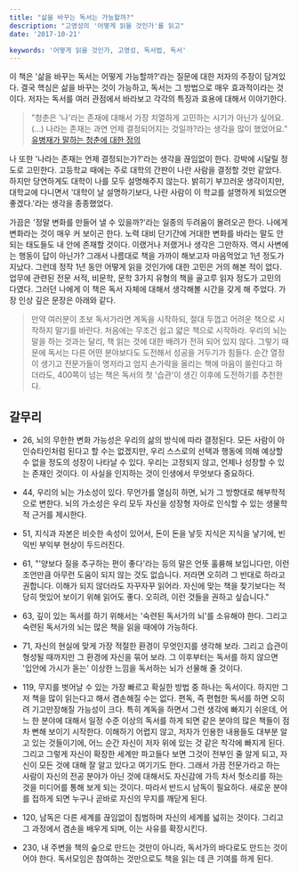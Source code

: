 ```yaml
---
title: "삶을 바꾸는 독서는 가능할까?"
description: "고영성의 '어떻게 읽을 것인가'를 읽고"
date: '2017-10-21'

keywords: '어떻게 읽을 것인가, 고영성, 독서법, 독서'
---
```


이 책은 '삶을 바꾸는 독서는 어떻게 가능할까?'라는 질문에 대한 저자의 주장이 담겨있다. 결국 핵심은 삶을 바꾸는 것이 가능하고, 독서는 그 방법으로 매우 효과적이라는 것이다. 저자는 독서를 여러 관점에서 바라보고 각각의 특징과 효용에 대해서 이야기한다.

> "청춘은 '나'라는 존재에 대해서 가장 치열하게 고민하는 시기가 아닌가 싶어요. (...) 나라는 존재는 과연 언제 결정되어지는 것일까?라는 생각을 많이 했었어요." [유병재가 말하는 청춘에 대한 정의](https://youtu.be/ctky9KvdRqs?t=46s)

나 또한 '나라는 존재는 언제 결정되는가?'라는 생각을 끊임없이 한다. 강박에 시달릴 정도로 고민한다. 고등학교 때에는 주로 대학의 간판이 나란 사람을 결정할 것만 같았다. 하지만 당연하게도 대학이 나를 모두 설명해주지 않는다. 밝히기 부끄러운 생각이지만, 대학교에 다니면서 '대학이 날 설명하기보다, 나란 사람이 이 학교를 설명하게 되었으면 좋겠다.'라는 생각을 종종했었다.

가끔은 '정말 변화를 만들어 낼 수 있을까?'라는 일종의 두려움이 몰려오곤 한다. 나에게 변화라는 것이 매우 커 보이곤 한다. 노력 대비 단기간에 거대한 변화를 바라는 말도 안 되는 태도들도 내 안에 존재할 것이다. 이랬거나 저랬거나 생각은 그만하자. 역시 사변에는 행동이 답이 아닌가? 그래서 나름대로 책을 가까이 해보고자 마음먹었고 1년 정도가 지났다. 그런데 정작 1년 동안 어떻게 읽을 것인가에 대한 고민은 거의 해본 적이 없다. 업무에 관련된 전문 서적, 비문학, 문학 3가지 유형의 책을 골고루 읽자 정도가 고민의 다였다. 그러던 나에게 이 책은 독서 자체에 대해서 생각해볼 시간을 갖게 해 주었다. 가장 인상 깊은 문장은 아래와 같다. 

> 만약 여러분이 초보 독서가라면 계독을 시작하되, 절대 두껍고 어려운 책으로 시작하지 말기를 바란다. 처음에는 무조건 쉽고 얇은 책으로 시작하라. 우리의 뇌는 말을 하는 것과는 달리, 책 읽는 것에 대한 배려가 전혀 되어 있지 않다. 그렇기 때문에 독서는 다른 어떤 분야보다도 도전해서 성공을 거두기가 힘들다. 순간 열정이 생기고 전문가들이 명저라고 엄지 손가락을 올리는 책에 마음이 쏠린다고 하더라도, 400쪽이 넘는 책은 독서의 첫 '습관'이 생긴 이후에 도전하기를 추천한다.

## 갈무리

- 26, 뇌의 무한한 변화 가능성은 우리의 삶의 방식에 따라 결정된다. 모든 사람이 아인슈타인처럼 된다고 할 수는 없겠지만, 우리 스스로의 선택과 행동에 의해 예상할 수 없을 정도의 성장이 나타날 수 있다. 우리는 고정되지 않고, 언제나 성장할 수 있는 존재인 것이다. 이 사실을 인지하는 것이 인생에서 무엇보다 중요하다. 

- 44, 우리의 뇌는 가소성이 있다. 무언가를 열심히 하면, 뇌가 그 방향대로 해부학적으로 변한다. 뇌의 가소성은 우리 모두 자신을 성장형 자아로 인식할 수 있는 생물학적 근거를 제시한다. 

- 51, 지식과 자본은 비슷한 속성이 있어서, 돈이 돈을 낳듯 지식은 지식을 낳기에, 빈익빈 부익부 현상이 두드러진다. 

- 61, "'양보다 질을 추구하는 편이 좋다'라는 등의 말은 언뜻 훌륭해 보입니다만, 이런 조언만큼 아무런 도움이 되지 않는 것도 없습니다. 저라면 오히려 그 반대로 하라고 권합니다. 이해가 되지 않더라도 자꾸자꾸 읽어라. 자신에 맞는 책을 찾기보다는 적당히 멋있어 보이기 위해 읽어도 좋다. 오히려, 이런 것들을 권하고 싶습니다." 

- 63, 깊이 있는 독서를 하기 위해서는 '숙련된 독서가의 뇌'를 소유해야 한다. 그리고 숙련된 독서가의 뇌는 많은 책을 읽을 때에야 가능하다. 

- 71, 자신의 현실에 맞게 가장 적절한 환경이 무엇인지를 생각해 보라. 그리고 습관이 형성될 때까지만 그 환경에 자신을 묶어 보라. 그 이후부터는 독서를 하지 않으면 '입안에 가시가 돋는' 이상한 느낌을 독서하는 뇌가 선물해 줄 것이다.

- 119, 무지를 벗어날 수 있는 가장 빠르고 확실한 방법 중 하나는 독서이다. 하지만 그저 책을 많이 읽는다고 해서 겸손해질 수는 없다. 편독, 즉 편협한 독서를 하면 오히려 기고만장해질 가능성이 크다. 특히 계독을 하면서 그런 생각에 빠지기 쉬운데, 어느 한 분야에 대해서 일정 수준 이상의 독서를 하게 되면 같은 분야의 많은 책들이 점차 뻔해 보이기 시작한다. 이해하기 어렵지 않고, 저자가 인용한 내용들도 대부분 알고 있는 것들이기에, 어느 순간 자신이 저자 위에 있는 것 같은 착각에 빠지게 된다. 그리고 그렇게 자신이 확장한 세계만 파고들다 보면 그것이 전부인 줄 알게 되고, 자신이 모든 것에 대해 잘 알고 있다고 여기기도 한다. 그래서 가끔 전문가라고 하는 사람이 자신의 전공 분야가 아닌 것에 대해서도 자신감에 가득 차서 헛소리를 하는 것을 미디어를 통해 보게 되는 것이다. 따라서 반드시 남독이 필요하다. 새로운 분야를 접하게 되면 누구나 곧바로 자신의 무지를 깨닫게 된다.

- 120, 남독은 다른 세계를 끊임없이 침범하며 자신의 세계를 넓히는 것이다. 그리고 그 과정에서 겸손을 배우게 되며, 이는 사유를 확장시킨다.

- 230, 내 주변을 책의 숲으로 만드는 것만이 아니라, 독서가의 바다로도 만드는 것이어야 한다. 독서모임은 참여하는 것만으로도 책을 읽는 데 큰 기여를 하게 된다.